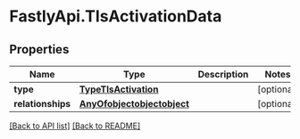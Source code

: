 # FastlyApi.TlsActivationData

## Properties

Name | Type | Description | Notes
------------ | ------------- | ------------- | -------------
**type** | [**TypeTlsActivation**](TypeTlsActivation.md) |  | [optional] 
**relationships** | [**AnyOfobjectobjectobject**](AnyOfobjectobjectobject.md) |  | [optional] 



[[Back to API list]](../../README.md#endpoints) [[Back to README]](../../README.md)

